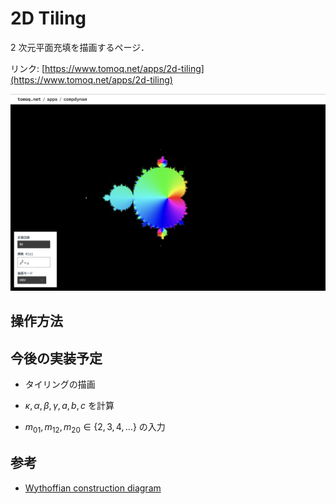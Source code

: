 # 2D Tiling

2 次元平面充填を描画するページ．

リンク: [https://www.tomoq.net/apps/2d-tiling](https://www.tomoq.net/apps/2d-tiling)

![スクリーンショット](./ss.png)

## 操作方法

## 今後の実装予定

- タイリングの描画

- $\kappa, \alpha, \beta, \gamma, a, b, c$ を計算

- $m_{01}, m_{12}, m_{20} \in\left\{2,3,4,\ldots\right\}$ の入力

## 参考

- [Wythoffian construction diagram](https://en.wikipedia.org/wiki/File:Wythoffian_construction_diagram.svg)

